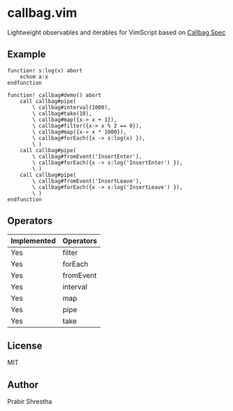 # callbag.vim

Lightweight observables and iterables for VimScript based on [Callbag Spec](https://github.com/callbag/callbag)

## Example

```viml
function! s:log(x) abort
    echom a:x
endfunction

function! callbag#demo() abort
    call callbag#pipe(
        \ callbag#interval(1000),
        \ callbag#take(10),
        \ callbag#map({x-> x + 1}),
        \ callbag#filter({x-> x % 2 == 0}),
        \ callbag#map({x-> x * 1000}),
        \ callbag#forEach({x -> s:log(x) }),
        \ )
    call callbag#pipe(
        \ callbag#fromEvent('InsertEnter'),
        \ callbag#forEach({x -> s:log('InsertEnter') }),
        \ )
    call callbag#pipe(
        \ callbag#fromEvent('InsertLeave'),
        \ callbag#forEach({x -> s:log('InsertLeave') }),
        \ )
endfunction
```

## Operators

| Implemented   | Operators                                              |
|---------------|--------------------------------------------------------|
| Yes           | filter                                                 |
| Yes           | forEach                                                |
| Yes           | fromEvent                                              |
| Yes           | interval                                               |
| Yes           | map                                                    |
| Yes           | pipe                                                   |
| Yes           | take                                                   |

## License

MIT

## Author

Prabir Shrestha
